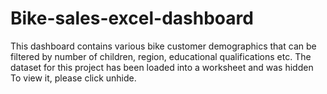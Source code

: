 # Bike-sales-excel-dashboard
This dashboard contains various bike customer demographics that can be filtered by number of children, region, educational qualifications etc.
The dataset for this project has been loaded into a worksheet and was hidden To view it, please click unhide.

